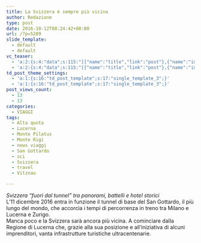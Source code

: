 ```yaml
---
title: La Svizzera è sempre più vicina
author: Redazione
type: post
date: 2016-10-12T08:24:42+00:00
url: /?p=5289
slide_template:
  - default
  - default
vc_teaser:
  - 'a:2:{s:4:"data";s:115:"[{"name":"title","link":"post"},{"name":"image","image":"featured","link":"none"},{"name":"text","mode":"excerpt"}]";s:7:"bgcolor";s:0:"";}'
  - 'a:2:{s:4:"data";s:115:"[{"name":"title","link":"post"},{"name":"image","image":"featured","link":"none"},{"name":"text","mode":"excerpt"}]";s:7:"bgcolor";s:0:"";}'
td_post_theme_settings:
  - 'a:1:{s:16:"td_post_template";s:17:"single_template_3";}'
  - 'a:1:{s:16:"td_post_template";s:17:"single_template_3";}'
post_views_count:
  - 13
  - 13
categories:
  - VIAGGI
tags:
  - Alta quota
  - Lucerna
  - Monte Pilatus
  - Monte Rigi
  - news viaggi
  - San Gottardo
  - sci
  - Svizzera
  - travel
  - Vitznau

---
```

_Svizzera &#8220;fuori dal tunnel&#8221; tra panorami, battelli e hotel storici_  
L&#8217;11 dicembre 2016 entra in funzione il tunnel di base del San Gottardo, il più lungo del mondo, che accorcia i tempi di percorrenza in treno tra Milano e Lucerna e Zurigo.  
Manca poco e la Svizzera sarà ancora più vicina. A cominciare dalla Regione di Lucerna che, grazie alla sua posizione e all&#8217;iniziativa di alcuni imprenditori, vanta infrastrutture turistiche ultracentenarie.

&nbsp;
